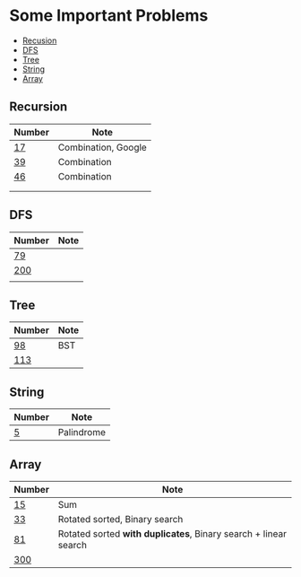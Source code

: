 # Some Important Problems
* [Recusion](#recursion)
* [DFS](#dfs)
* [Tree](#tree)
* [String](#string)
* [Array](#array)

## Recursion
| Number                                                       | Note                |
| ------------------------------------------------------------ | ------------------- |
| [17](https://github.com/shin19991207/LeetcodeRepo/blob/main/Medium/17_LetterCombinationsofaPhoneNumber.py) | Combination, Google |
| [39](https://github.com/shin19991207/LeetcodeRepo/blob/main/Medium/39_CombinationSum.py) | Combination         |
| [46](https://github.com/shin19991207/LeetcodeRepo/blob/main/Medium/46_Permutations.py) | Combination |
|                                                              |                     |
|                                                              |                     |



## DFS
| Number                                                       | Note |
| ------------------------------------------------------------ | ---- |
| [79](https://github.com/shin19991207/LeetcodeRepo/blob/main/Medium/79_WordSearch.py) |      |
| [200](https://github.com/shin19991207/LeetcodeRepo/blob/main/Medium/200_NumberofIslands.py) |      |
|                                                              |      |


## Tree
| Number                                                       | Note |
| ------------------------------------------------------------ | ---- |
| [98](https://github.com/shin19991207/LeetcodeRepo/blob/main/Medium/98_ValidateBinarySearchTree.py) | BST |
| [113](https://github.com/shin19991207/LeetcodeRepo/blob/main/Medium/113_PathSumII.py) | |

## String
| Number                                                       | Note |
| ------------------------------------------------------------ | ---- |
| [5](https://github.com/shin19991207/LeetcodeRepo/blob/main/Medium/5_LongestPalindromicSubstring.py) | Palindrome |

## Array
| Number                                                       | Note |
| ------------------------------------------------------------ | ---- |
| [15](https://github.com/shin19991207/LeetcodeRepo/blob/main/Medium/15_3Sum.py) | Sum |
| [33](https://github.com/shin19991207/LeetcodeRepo/blob/main/Medium/33_SearchinRotatedSortedArray.py) | Rotated sorted, Binary search |
| [81](https://github.com/shin19991207/LeetcodeRepo/blob/main/Medium/81_SearchinRotatedSortedArrayII.py) | Rotated sorted **with duplicates**, Binary search + linear search |
| [300](https://github.com/shin19991207/LeetcodeRepo/blob/main/Medium/300_LongestIncreasingSubsequence.py) | |
